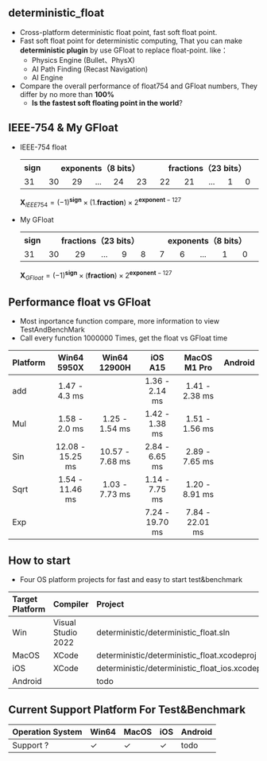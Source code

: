 ## deterministic_float
 * Cross-platform deterministic float point, fast soft float point.
 * Fast soft float point for deterministic computing, That
you can make **deterministic plugin** by use GFloat to replace float-point. like：
    * Physics Engine (Bullet、PhysX)
    * AI Path Finding (Recast Navigation)
    * AI Engine
 * Compare the overall performance of float754 and GFloat numbers, They differ by no more than **100%**
    * **Is the fastest soft floating point in the world**?

## IEEE-754 & My GFloat
* IEEE-754 float
  <table  >
    <tr>
        <th align="center" >sign</th>
        <th align="center" colspan = "5" width="400">exponents（8 bits）</th>
        <th align="center" colspan = "5" width="400">fractions（23 bits）</th>
    </tr>
    <tr>
        <td >31</td>
        <td >30</td><td>29</td><td>...</td><td>24</td><td>23</td>
        <td >22</td><td>21</td><td>...</td><td>1</td><td>0</td>
    </tr>
    </table>

    $\mathbf{X}_{IEEE754} = (-1)^\mathbf{sign} \times (1.\mathbf{fraction}) \times 2 ^{\mathbf{exponent} - 127}$
* My GFloat
  <table  >
    <tr>
        <th align="center" >sign</th>
        <th align="center" colspan = "5" width="400">fractions（23 bits）</th>
        <th align="center" colspan = "5" width="400">exponents（8 bits）</th>
    </tr>
    <tr>
        <td >31</td>
        <td >30</td><td>29</td><td>...</td><td>9</td><td>8</td>
        <td >7</td><td>6</td><td>...</td><td>1</td><td>0</td>
    </tr>
    </table>
    
    $\mathbf{X}_{GFloat} = (-1)^\mathbf{sign} \times (\mathbf{fraction}) \times 2 ^{\mathbf{exponent} - 127}$

## Performance float vs GFloat
 * Most inportance function compare, more information to view TestAndBenchMark 
 * Call every function 1000000 Times, get the float vs GFloat time

|Platform|Win64 5950X|Win64 12900H | iOS A15 | MacOS M1 Pro | Android |
|:--|:--:|:--: |:--:|:--:|:--:|
|add|1.47 - 4.3 ms| | 1.36 - 2.14 ms|1.41 - 2.38 ms |
|Mul|1.58 - 2.0 ms| 1.25 - 1.54 ms| 1.42 - 1.38 ms |1.51 - 1.56 ms|
|Sin|12.08 - 15.25 ms|10.57 - 7.68 ms| 2.84 - 6.65 ms|2.89 - 7.65 ms |
|Sqrt|1.54 - 11.46 ms|1.03 - 7.73 ms|1.14 - 7.75 ms |1.20 - 8.91 ms|
|Exp| | |7.24 - 19.70 ms|7.84 - 22.01 ms|
	
	
## How to start
 * Four OS platform projects for fast and easy to start test&benchmark

|Target Platform| Compiler| Project |
|:--|:--|:--|
|Win|Visual Studio 2022| deterministic/deterministic_float.sln|
|MacOS|XCode| deterministic/deterministic_float.xcodeproj |
|iOS|XCode| deterministic/deterministic_float_ios.xcodeproj |
|Android||todo|

## Current Support Platform For Test&Benchmark 
|Operation System|Win64|MacOS| iOS| Android|
|--|--|--|--|--|
|Support ?| $\checkmark$  |$\checkmark$|$\checkmark$| todo |





